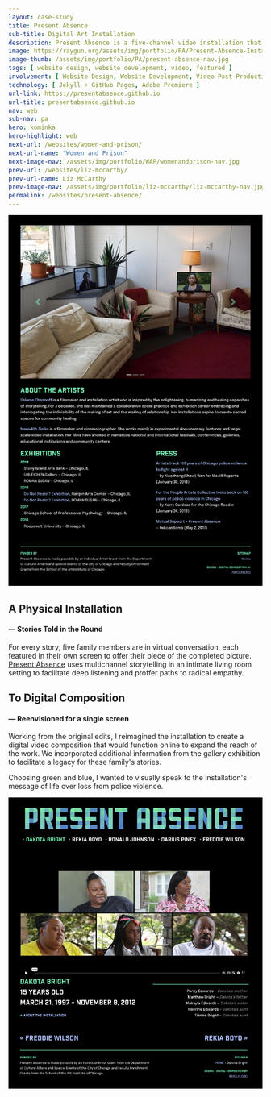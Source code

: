```yaml
---
layout: case-study
title: Present Absence
sub-title: Digital Art Installation
description: Present Absence is a five-channel video installation that individualizes and personalizes the lives of 5 people killed by Chicago Police. These stories, generated from long-form interviews with family members, invite viewers to experience those murdered not as closed cases or dry statistics, as sensational media stories or police cover-up tales – but as unique human beings who made life-changing contributions to others, who are loved and mourned.
image: https://raygun.org/assets/img/portfolio/PA/Present-Absence-Installation.png
image-thumb: /assets/img/portfolio/PA/present-absence-nav.jpg
tags: [ website design, website development, video, featured ]
involvement: [ Website Design, Website Development, Video Post-Production ]
technology: [ Jekyll + GitHub Pages, Adobe Premiere ]
url-link: https://presentabsence.github.io
url-title: presentabsence.github.io
nav: web
sub-nav: pa
hero: kominka
hero-highlight: web
next-url: /websites/women-and-prison/
next-url-name: "Women and Prison"
next-image-nav: /assets/img/portfolio/WAP/womenandprison-nav.jpg
prev-url: /websites/liz-mccarthy/
prev-url-name: Liz McCarthy
prev-image-nav: /assets/img/portfolio/liz-mccarthy/liz-mccarthy-nav.jpg
permalink: /websites/present-absence/
---
```

<div class="container-fluid pa bg-white">
    <div class="container">
        <div class="row align-items-center" id="trigger-1">
            <div class="col-lg-6 col-md-12 pt-5">  
                <a href="/assets/img/portfolio/PA/Present-Absence-Installation.png" class="glightboxGallery"><img src="/assets/img/portfolio/PA/Present-Absence-Installation.png" class="img-fluid cursor-zoom" data-aos="fade-up" data-aos-anchor="#trigger-1" data-aos-anchor-placement="top-bottom" data-aos-once="true"></a>
            </div>
            <div class="col-lg-6 col-md-12 mt-5 ps-4" data-aos="fade-up" data-aos-anchor="#trigger-1" data-aos-anchor-placement="top-bottom" data-aos-once="true">
                <h2 class="pa">A Physical Installation</h2>
                <h4 class="pa mb-4">&mdash; Stories Told in the Round</h4>
                <p>For every story, five family members are in virtual conversation, each featured in their own screen to offer their piece of the completed picture. <a href="https://presentabsence.github.io" target="_blank">Present Absence</a> uses multichannel storytelling in an intimate living room setting to facilitate deep listening and proffer paths to radical empathy.</p>
            </div>
        </div>
        <div class="row align-items-center py-5" id="trigger-2">
            <div class="col-lg-6 col-md-12 pe-4" data-aos="fade-up" data-aos-anchor="#trigger-2" data-aos-anchor-placement="center-bottom" data-aos-once="true">  
                <h2 class="pa">To Digital Composition</h2>
                <h4 class="pa mb-4">&mdash; Reenvisioned for a single screen</h4>
                <p>Working from the original edits, I reimagined the installation to create a digital video composition that would function online to expand the reach of the work. We incorporated additional information from the gallery exhibition to facilitate a legacy for these family's stories.</p>
                <p>Choosing green and blue, I wanted to visually speak to the installation's message of life over loss from police violence.</p>
            </div>    
            <div class="col-lg-6 col-md-12" data-aos="fade-up" data-aos-anchor="#trigger-2" data-aos-anchor-placement="center-bottom" data-aos-once="true">
                 <a href="/assets/img/portfolio/PA/Present-Absence-Composition.png" class="glightboxGallery"><img src="/assets/img/portfolio/PA/Present-Absence-Composition.png" class="img-fluid cursor-zoom"></a>
            </div>
        </div>
    </div>
</div>